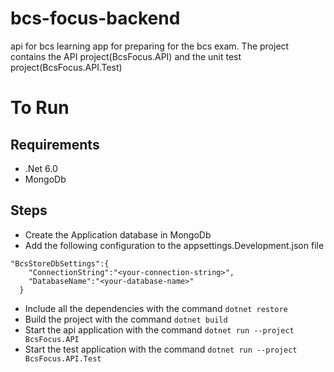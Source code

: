 # bcs-focus-backend
api for bcs learning app for preparing for the bcs exam. The project contains the API project(BcsFocus.API) and the unit test project(BcsFocus.API.Test)

# To Run

## Requirements
* .Net 6.0
* MongoDb

## Steps
* Create the Application database in MongoDb
* Add the following configuration to the appsettings.Development.json file

```
"BcsStoreDbSettings":{
    "ConnectionString":"<your-connection-string>",
    "DatabaseName":"<your-database-name>"
  }
```

* Include all the dependencies with the command `dotnet restore`
* Build the project with the command `dotnet build`
* Start the api application with the command `dotnet run --project BcsFocus.API`
* Start the test application with the command `dotnet run --project BcsFocus.API.Test`
